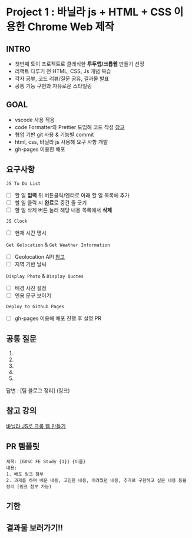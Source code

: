 # Project 1 : 바닐라 js + HTML + CSS 이용한 Chrome Web 제작

## INTRO
* 첫번째 토이 프로젝트로 클래식한 **투두앱/크롭웹** 만들기 선정
* 리액트 다루기 전 HTML, CSS, Js 개념 복습
* 각자 공부, 코드 리뷰/질문 공유, 결과물 발표
* 공통 기능 구현과 자유로운 스타일링

## GOAL
* vscode 사용 적응
* code Formatter와 Prettier 도입해 코드 작성 [참고](https://crong-dev.tistory.com/67)
* 협업 기반 git 사용 & 기능별 commit
* html, css, 바닐라 js 사용해 요구 사항 개발
* gh-pages 이용한 배포

## 요구사항

`JS To Do List`
- [ ] 할 일 **입력** 뒤 버튼클릭/엔터로 아래 할 일 목록에 추가
- [ ] 할 일 클릭 시 **완료**로 중간 줄 긋기
- [ ] 할 일 삭제 버튼 눌러 해당 내용 목록에서 **삭제** 

`JS Clock`
- [ ] 현재 시간 명시

`Get Gelocation` & `Get Weather Information`
- [ ] Geolocation API [참고](https://developer.mozilla.org/ko/docs/Web/API/Geolocation_API/Using_the_Geolocation_API)
- [ ] 지역 기반 날씨 

`Display Photo` & `Display Quotes`
- [ ] 배경 사진 설정
- [ ] 인용 문구 보이기

`Deploy to Github Pages`
- [ ] gh-pages 이용해 배포 진행 후 설명 PR 


## 공통 질문
1.
2.
3.
4.
5.
답변 : [팀 블로그 정리] (링크)

## 참고 강의
[바닐라 JS로 크롬 웹 만들기](https://nomadcoders.co/javascript-for-beginners/lobby)

## PR 템플릿
```
제목: [GDSC FE Study {1}] {이름}
내용:
1. 배포 링크 첨부
2. 과제를 하며 배운 내용, 고민한 내용, 어려웠던 내용, 추가로 구현하고 싶은 내용 등을 정리 (링크 첨부 가능)
```

## 기한

## 결과물 보러가기!!
